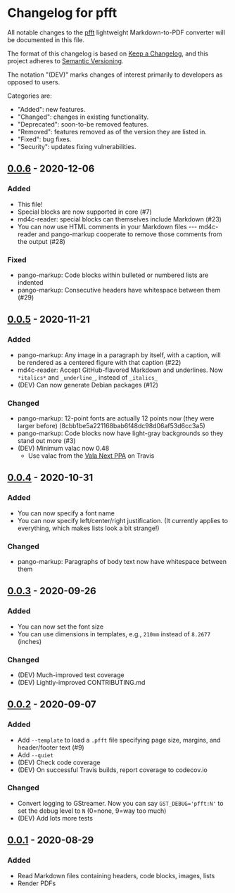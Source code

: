 # Changelog for pfft

All notable changes to the [pfft] lightweight Markdown-to-PDF converter will be
documented in this file.

The format of this changelog is based on
[Keep a Changelog](https://keepachangelog.com/en/1.0.0/), and this project
adheres to [Semantic Versioning](https://semver.org/spec/v2.0.0.html).

The notation "(DEV)" marks changes of interest primarily to developers
as opposed to users.

Categories are:

- "Added": new features.
- "Changed": changes in existing functionality.
- "Deprecated": soon-to-be removed features.
- "Removed": features removed as of the version they are listed in.
- "Fixed": bug fixes.
- "Security": updates fixing vulnerabilities.

## [0.0.6] - 2020-12-06

### Added

- This file!
- Special blocks are now supported in core (#7)
- md4c-reader: special blocks can themselves include Markdown (#23)
- You can now use HTML comments in your Markdown files --- md4c-reader
  and pango-markup cooperate to remove those comments from the output (#28)

### Fixed

- pango-markup: Code blocks within bulleted or numbered lists are indented
- pango-markup: Consecutive headers have whitespace between them (#29)

## [0.0.5] - 2020-11-21

### Added

- pango-markup: Any image in a paragraph by itself, with a caption, will be rendered as a centered figure with that caption (#22)
- md4c-reader: Accept GitHub-flavored Markdown and underlines.  Now `*italics*` and `_underline_`, instead of `_italics_`
- (DEV) Can now generate Debian packages (#12)

### Changed

- pango-markup: 12-point fonts are actually 12 points now (they were larger before) (8cbb1be5a221168bab6f48dc98d06af53d6cc3a5)
- pango-markup: Code blocks now have light-gray backgrounds so they stand out more (#3)
- (DEV) Minimum valac now 0.48
  - Use valac from the [Vala Next PPA](https://launchpad.net/~vala-team/+archive/ubuntu/next) on Travis

## [0.0.4] - 2020-10-31

### Added

- You can now specify a font name
- You can now specify left/center/right justification.  (It currently applies to everything, which makes lists look a bit strange!)

### Changed

- pango-markup: Paragraphs of body text now have whitespace between them

## [0.0.3] - 2020-09-26

### Added

- You can now set the font size
- You can use dimensions in templates, e.g., `210mm` instead of `8.2677` (inches)

### Changed

- (DEV) Much-improved test coverage
- (DEV) Lightly-improved CONTRIBUTING.md

## [0.0.2] - 2020-09-07

### Added

- Add `--template` to load a `.pfft` file specifying page size, margins, and header/footer text (#9)
- Add `--quiet`
- (DEV) Check code coverage
- (DEV) On successful Travis builds, report coverage to codecov.io

### Changed

- Convert logging to GStreamer.  Now you can say `GST_DEBUG='pfft:N'` to set the debug level to `N` (0=none, 9=way too much)
- (DEV) Add lots more tests

## [0.0.1] - 2020-08-29

### Added

- Read Markdown files containing headers, code blocks, images, lists
- Render PDFs

[Unreleased]: https://github.com/cxw42/pfft/compare/v0.0.6...HEAD
[0.0.6]: https://github.com/cxw42/pfft/compare/v0.0.5...v0.0.6
[0.0.5]: https://github.com/cxw42/pfft/compare/v0.0.4...v0.0.5
[0.0.4]: https://github.com/cxw42/pfft/compare/v0.0.3...v0.0.4
[0.0.3]: https://github.com/cxw42/pfft/compare/v0.0.2...v0.0.3
[0.0.2]: https://github.com/cxw42/pfft/compare/v0.0.1...v0.0.2
[0.0.1]: https://github.com/cxw42/pfft/compare/cc7632e090218a32fb631734d1eb0e39adfdf173...v0.0.1

[pfft]: https://github.com/cxw42/pfft
